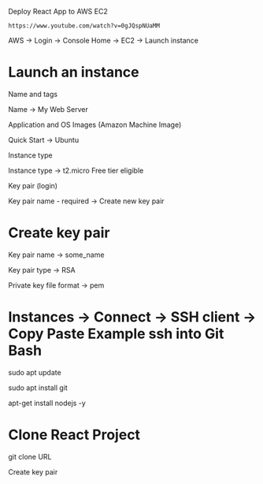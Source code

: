 Deploy React App to AWS EC2

```
https://www.youtube.com/watch?v=0gJQspNUaMM
```

AWS -> Login -> Console Home -> EC2 -> Launch instance


# Launch an instance

Name and tags

Name -> My Web Server


Application and OS Images (Amazon Machine Image)

Quick Start -> Ubuntu


Instance type

Instance type -> t2.micro Free tier eligible


Key pair (login)

Key pair name - required -> Create new key pair


# Create key pair

Key pair name -> some_name

Key pair type -> RSA

Private key file format -> pem


# Instances -> Connect -> SSH client -> Copy Paste Example ssh into Git Bash

sudo apt update

sudo apt install git

apt-get install nodejs -y

# Clone React Project

git clone URL


Create key pair
